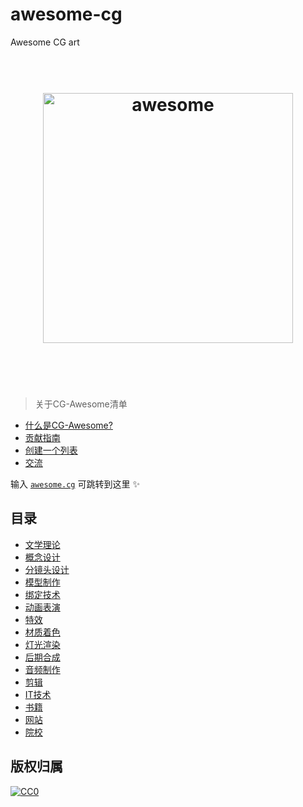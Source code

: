 # awesome-cg
Awesome CG art

<h1 align="center">
	<br>
	<img width="400" src="https://cdn.rawgit.com/sindresorhus/awesome/master/media/logo.svg" alt="awesome">
	<br>
	<br>
	<br>
</h1>

> 关于CG-Awesome清单

- [什么是CG-Awesome?](awesome.md)
- [贡献指南](contributing.md)
- [创建一个列表](create-list.md)
- [交流](http://cgxyz.org)

输入 [`awesome.cg`](https://awesome.cg) 可跳转到这里 ✨

## 目录

- [文学理论](#platforms)
- [概念设计](#programming-languages)
- [分镜头设计](#storyboard)
- [模型制作](#front-end-development)
- [绑定技术](#back-end-development)
- [动画表演](#computer-science)
- [特效](#vfx)
- [材质着色](#shader)
- [灯光渲染](#lighting-render)
- [后期合成](#composer)
- [音频制作](#audio)
- [剪辑](#editor)
- [IT技术](#it)
- [书籍](#book)
- [网站](#web)
- [院校](#school)

## 版权归属

[![CC0](http://mirrors.creativecommons.org/presskit/buttons/88x31/svg/cc-zero.svg)](https://creativecommons.org/publicdomain/zero/1.0/)
